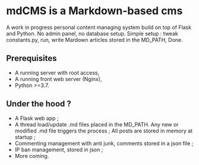 # mdCMS is a Markdown-based cms
A work in progress personal content managing system build on top of Flask and Python.
No admin panel, no database setup.
Simple setup : tweak constants.py, run, write Mardown articles stored in the MD_PATH, Done.

## Prerequisites
- A running server with root access,
- A running front web server (Nginx),
- Python >=3.7.

## Under the hood ?
- A Flask web app ;
- A thread load/update .md files placed in the MD_PATH. Any new or modified .md file triggers the process ;
All posts are stored in memory at startup ;
- Commenting management with anti junk, comments stored in a json file ;
- IP ban management, stored in json ;
- More coming.